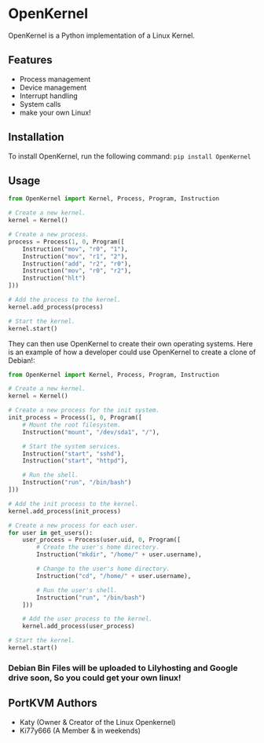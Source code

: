 # OpenKernel

OpenKernel is a Python implementation of a Linux Kernel.

## Features

* Process management
* Device management
* Interrupt handling
* System calls
* make your own Linux!

## Installation

To install OpenKernel, run the following command:
`pip install OpenKernel`

## Usage

```python
from OpenKernel import Kernel, Process, Program, Instruction

# Create a new kernel.
kernel = Kernel()

# Create a new process.
process = Process(1, 0, Program([
    Instruction("mov", "r0", "1"),
    Instruction("mov", "r1", "2"),
    Instruction("add", "r2", "r0"),
    Instruction("mov", "r0", "r2"),
    Instruction("hlt")
]))

# Add the process to the kernel.
kernel.add_process(process)

# Start the kernel.
kernel.start()
```

They can then use OpenKernel to create their own operating systems.
Here is an example of how a developer could use OpenKernel to create a clone of Debian!:

```python
from OpenKernel import Kernel, Process, Program, Instruction

# Create a new kernel.
kernel = Kernel()

# Create a new process for the init system.
init_process = Process(1, 0, Program([
    # Mount the root filesystem.
    Instruction("mount", "/dev/sda1", "/"),

    # Start the system services.
    Instruction("start", "sshd"),
    Instruction("start", "httpd"),

    # Run the shell.
    Instruction("run", "/bin/bash")
]))

# Add the init process to the kernel.
kernel.add_process(init_process)

# Create a new process for each user.
for user in get_users():
    user_process = Process(user.uid, 0, Program([
        # Create the user's home directory.
        Instruction("mkdir", "/home/" + user.username),

        # Change to the user's home directory.
        Instruction("cd", "/home/" + user.username),

        # Run the user's shell.
        Instruction("run", "/bin/bash")
    ]))

    # Add the user process to the kernel.
    kernel.add_process(user_process)

# Start the kernel.
kernel.start()
```

### Debian Bin Files will be uploaded to Lilyhosting and Google drive soon, So you could get your own linux!

## PortKVM Authors
- Katy (Owner & Creator of the Linux Openkernel)
- Ki77y666 (A Member & in weekends)
